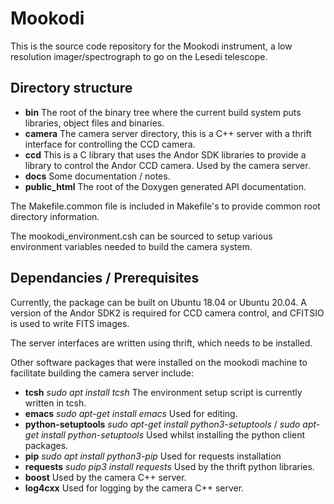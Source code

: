 # Mookodi

This is the source code repository for the Mookodi instrument, a low resolution imager/spectrograph to go on the Lesedi telescope.

## Directory structure

* **bin** The root of the binary tree where the current build system puts libraries, object files and binaries.
* **camera** The camera server directory, this is a C++ server with a thrift interface for controlling the CCD camera.
* **ccd** This is a C library that uses the Andor SDK libraries to provide a library to control the Andor CCD camera. Used by the camera server.
* **docs** Some documentation / notes.
* **public_html** The root of the Doxygen generated API documentation.

The Makefile.common file is included in Makefile's to provide common root directory information.

The mookodi_environment.csh can be sourced to setup various environment variables needed to build the camera system.

## Dependancies / Prerequisites

Currently, the package can be built on Ubuntu 18.04 or Ubuntu 20.04. A version of the Andor SDK2 is required for CCD camera control, and CFITSIO is used to write FITS images.

The server interfaces are written using thrift, which needs to be installed.

Other software packages that were installed on the mookodi machine to facilitate building the camera server include:

* **tcsh** *sudo apt install tcsh* The environment setup script is currently written in tcsh.
* **emacs** *sudo apt-get  install emacs* Used for editing.
* **python-setuptools** *sudo apt-get install python3-setuptools* / *sudo apt-get install python-setuptools* Used whilst installing the python client packages.
* **pip** *sudo apt install python3-pip* Used for requests installation
* **requests** *sudo pip3 install requests* Used by the thrift python libraries.
* **boost** Used by the camera C++ server.
* **log4cxx** Used for logging by the camera C++ server.
